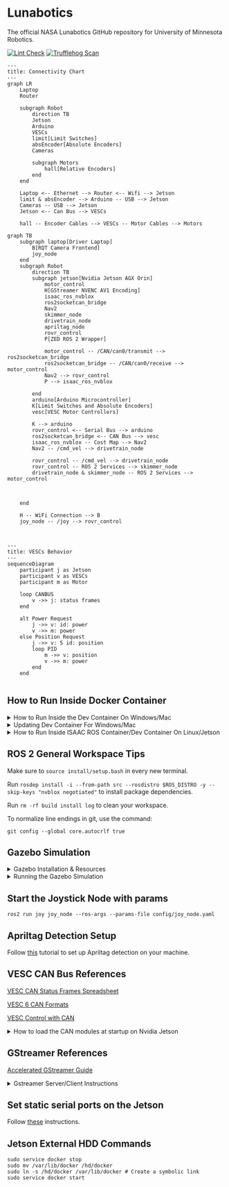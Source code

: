 # Lunabotics

The official NASA Lunabotics GitHub repository for University of Minnesota Robotics.

[![Lint Check](https://github.com/GOFIRST-Robotics/Lunabotics/actions/workflows/linter_check.yml/badge.svg)](https://github.com/GOFIRST-Robotics/Lunabotics/actions/workflows/linter_check.yml) [![Trufflehog Scan](https://github.com/GOFIRST-Robotics/Lunabotics/actions/workflows/trufflehog_scan.yml/badge.svg)](https://github.com/GOFIRST-Robotics/Lunabotics/actions/workflows/trufflehog_scan.yml)

```mermaid
---
title: Connectivity Chart
---
graph LR
    Laptop
    Router

    subgraph Robot
        direction TB
        Jetson
        Arduino
        VESCs
        limit[Limit Switches]
        absEncoder[Absolute Encoders]
        Cameras

        subgraph Motors
            hall[Relative Encoders]
        end
    end

    Laptop <-- Ethernet --> Router <-- Wifi --> Jetson
    limit & absEncoder --> Arduino -- USB --> Jetson
    Cameras -- USB --> Jetson
    Jetson <-- Can Bus --> VESCs 

    hall -- Encoder Cables --> VESCs -- Motor Cables --> Motors
```



```mermaid
graph TB
    subgraph laptop[Driver Laptop]
        B[RQT Camera Frontend]
        joy_node
    end
    subgraph Robot
        direction TB
        subgraph jetson[Nvidia Jetson AGX Orin]
            motor_control
            H[GStreamer NVENC AV1 Encoding]
            isaac_ros_nvblox
            ros2socketcan_bridge
            Nav2
            skimmer_node
            drivetrain_node
            apriltag_node
            rovr_control
            P[ZED ROS 2 Wrapper]

            motor_control -- /CAN/can0/transmit --> ros2socketcan_bridge
            ros2socketcan_bridge -- /CAN/can0/receive --> motor_control
            Nav2 --> rovr_control
            P --> isaac_ros_nvblox

        end
        arduino[Arduino Microcontroller]
        K[Limit Switches and Absolute Encoders]
        vesc[VESC Motor Controllers]

        K --> arduino
        rovr_control <-- Serial Bus --> arduino
        ros2socketcan_bridge <-- CAN Bus --> vesc
        isaac_ros_nvblox -- Cost Map --> Nav2
        Nav2 -- /cmd_vel --> drivetrain_node
    
        rovr_control -- /cmd_vel --> drivetrain_node
        rovr_control -- ROS 2 Services --> skimmer_node
        drivetrain_node & skimmer_node -- ROS 2 Services --> motor_control



    end

    H -- WiFi Connection --> B
    joy_node -- /joy --> rovr_control

    
```

```mermaid
---
title: VESCs Behavior
---
sequenceDiagram
    participant j as Jetson
    participant v as VESCs
    participant m as Motor

    loop CANBUS
        v ->> j: status frames
    end

    alt Power Request
        j ->> v: id: power
        v ->> m: power
    else Position Request
        j ->> v: 5 id: position
        loop PID
            m ->> v: position
            v ->> m: power
        end
    end
    

```


## How to Run Inside Docker Container

<details>
<summary>How to Run Inside the Dev Container On Windows/Mac</summary>
<br>
Open vscode then press ctrl+shift+p and type "Clone Repository in Container Volume". Select "Dev Containers: Clone Repository in Container Volume" and then select "Clone a repository from GitHub in a Container Volume". Search for and select our Lunabotics repository.
<br><br>

If your machine does not have an Nvidia GPU or you haven't set it up with [container-toolkit](https://docs.nvidia.com/datacenter/cloud-native/container-toolkit/latest/install-guide.html), run the following commands in the Command Palette (Ctrl + Shift + P):

```
Tasks: Configure Default Build Task
Build No GPU Tasks
```

After opening the container, run the following commands in the Command Palette (Ctrl + Shift + P):
```
Tasks: Run Build Task
```
</details>
<details>
<summary>Updating Dev Container For Windows/Mac</summary>
<br>
If you ever need to rebuild the remote container image, first update the x86_64 and aarch64 images:

```
cd ~/Lunabotics/src/isaac_ros/isaac_ros_common/docker

docker build --build-arg="BASE_IMAGE=nvcr.io/nvidia/isaac/ros:x86_64-ros2_humble_bcf535ea3b9d16a854aaeb1701ab5a86" -f Dockerfile.user -t umnrobotics/isaac_ros:x86_64.ros2_humble.user .
docker build --build-arg="BASE_IMAGE=umnrobotics/isaac_ros:x86_64.ros2_humble.user" -f Dockerfile.umn -t umnrobotics/isaac_ros:x86_64.ros2_humble.user.umn .
docker push umnrobotics/isaac_ros:x86_64.ros2_humble.user.umn

docker build --build-arg="BASE_IMAGE=nvcr.io/nvidia/isaac/ros:aarch64-ros2_humble_b7e1ed6c02a6fa3c1c7392479291c035" -f Dockerfile.user -t umnrobotics/isaac_ros:arm64.ros2_humble.user --platform "arm64" .
docker build --build-arg="BASE_IMAGE=umnrobotics/isaac_ros:arm64.ros2_humble.user" -f Dockerfile.umn -t umnrobotics/isaac_ros:arm64.ros2_humble.user.umn --platform "arm64" .
docker push umnrobotics/isaac_ros:arm64.ros2_humble.user.umn
```

Then, run the following command with the devcontainer cli installed:
```
docker pull umnrobotics/isaac_ros:x86_64.ros2_humble.user.umn
docker pull umnrobotics/isaac_ros:arm64.ros2_humble.user.umn --platform "arm64"

docker manifest rm umnrobotics/isaac_ros:latest
docker manifest create umnrobotics/isaac_ros:latest --amend umnrobotics/isaac_ros:arm64.ros2_humble.user.umn --amend umnrobotics/isaac_ros:x86_64.ros2_humble.user.umn
docker manifest push umnrobotics/isaac_ros:latest

docker buildx create --use
devcontainer build --push true --workspace-folder . --platform="linux/amd64,linux/arm64" --image-name "umnrobotics/ros:isaac_ros_devcontainer"
```
</details>

<details>
<summary>How to Run Inside ISAAC ROS Container/Dev Container On Linux/Jetson</summary>
<br>
First, do the following before running run_dev.sh:

```
printf "CONFIG_IMAGE_KEY=ros2_humble.realsense.deepstream.user.zed.umn \n" > ~/Lunabotics/src/isaac_ros/isaac_ros_common/scripts/.isaac_ros_common-config 
``` 
To use Gazebo in the ISAAC ROS container, do this instead:

```
printf "CONFIG_IMAGE_KEY=ros2_humble.realsense.deepstream.user.zed.umn.gazebo \n" > ~/Lunabotics/src/isaac_ros/isaac_ros_common/scripts/.isaac_ros_common-config 
``` 
<details>
<summary>Regular Container</summary>
<br>
To make it so zed modules won't rerun every time you start the container, do this:

```
echo "-v /usr/local/zed/resources:/usr/local/zed/resources -v /ssd:/ssd" > ~/Lunabotics/src/isaac_ros/isaac_ros_common/scripts/.isaac_ros_dev-dockerargs
```
Then run this command:

```
cd ~/Lunabotics/src/isaac_ros/isaac_ros_common/docker
../scripts/run_dev.sh ~/Lunabotics
```
</details>
<details>
<summary>Dev Container</summary>
<br>
First run this command to build the container:

```
../scripts/build_devcontainer_image.sh
```

Then use Command Palette (Ctrl + Shift + P) to open devcontainer
```
>Dev Containers: Reopen in Container
```

</details>
It is also worth noting that the docker buildkit doesn't respect Nvidia runtime for building which is needed for zed, so if you set up a new jetson you will need to do one of the following (https://github.com/NVIDIA-ISAAC-ROS/isaac_ros_common/issues/98#issuecomment-1777711989)
</details>

## ROS 2 General Workspace Tips

Make sure to `source install/setup.bash` in every new terminal.

Run `rosdep install -i --from-path src --rosdistro $ROS_DISTRO -y --skip-keys "nvblox negotiated"` to install package dependencies.

Run `rm -rf build install log` to clean your workspace.

To normalize line endings in git, use the command:
```
git config --global core.autocrlf true
```

## Gazebo Simulation

<details>
<summary>Gazebo Installation & Resources</summary>
<br>
  
Install Gazebo Fortress by running: `sudo apt-get install ros-humble-ros-gz`

More info [here](https://gazebosim.org/docs/garden/ros_installation). Remember that we are using ROS 2 Humble.

Instructions for building the ROS bridge (ros_gz) can be found [here](https://github.com/gazebosim/ros_gz/tree/humble#from-source).

Information about ROS types -> gazebo types can be found [here](https://github.com/gazebosim/ros_gz/blob/ros2/ros_gz_bridge/README.md)
</details>

<details>
<summary>Running the Gazebo Simulation</summary>
<br>
  
To run the Gazebo simulation:
```
colcon build --symlink-install --packages-up-to ros_gz_launch
source install/setup.bash
ros2 launch ros_gz_launch UCF_field.launch.py
```

Then to control the robot, you will need to run:
```
ros2 run teleop_twist_keyboard teleop_twist_keyboard
```
in another terminal to control the robot with your keyboard.

Alternatively, you can run these nodes:
```
ros2 run joy joy_node
ros2 run rovr_control main_control_node
```
to control the robot using a gamepad and our button bindings assigned in the main_control_node.
</details>

## Start the Joystick Node with params

```
ros2 run joy joy_node --ros-args --params-file config/joy_node.yaml
```

## Apriltag Detection Setup

Follow [this](https://github.com/NVIDIA-ISAAC-ROS/isaac_ros_apriltag/blob/main/docs/tutorial-usb-cam.md) tutorial to set up Apriltag detection on your machine.

## VESC CAN Bus References

[VESC CAN Status Frames Spreadsheet](https://github.com/codermonkey42/VESC_CAN)

[VESC 6 CAN Formats](https://vesc-project.com/sites/default/files/imce/u15301/VESC6_CAN_CommandsTelemetry.pdf)

[VESC Control with CAN](https://dongilc.gitbook.io/openrobot-inc/tutorials/control-with-can)

<details>
<summary>How to load the CAN modules at startup on Nvidia Jetson</summary>
<br>
1: Put the following in a .conf file in /modules-load.d/

```
#Setting up the CAN bus 
can
can_raw
mttcan
#eof
```

2: Find the file /etc/modprobe.d/denylist-mttcan.conf and either delete it or comment out the one line in it (The filename might be .../blacklist-mttcan.conf)

3: Make a script called "can_startup.sh" in the root directory for the system, with the following contents:
```
#! /usr/bin/sh

sudo ip link set can0 up type can bitrate 500000
sudo ip link set can1 up type can bitrate 500000
```

4: Run the command "sudo crontab -e" and put this line in the file that appears:

```
@reboot sleep 5 && echo 'robot' | sudo -S sh /
can_startup.sh 2>&1 | logger -t mycmd
```

And that should work. If it doesn't and you need to read the output of the crontab, use this command:

```
sudo grep 'mycmd' /var/log/syslog
```
</details>

## GStreamer References

[Accelerated GStreamer Guide](https://docs.nvidia.com/jetson/archives/r35.2.1/DeveloperGuide/text/SD/Multimedia/AcceleratedGstreamer.html)

<details>
<summary>Gstreamer Server/Client Instructions</summary>
<br>
To start gstreamer client make sure to add the deepstream layer to the docker layers 

To start the gstreamer client run the following commands:

```bash
colcon build --symlink-install --packages-up-to gstreamer
source install/setup.bash
rqt --force-discover
```

To start the gstreamer server run the following commands:

```bash
colcon build --symlink-install --packages-up-to gstreamer
source install/setup.bash
ros2 run gstreamer server_node
```
</details>

## Set static serial ports on the Jetson

Follow [these](https://msadowski.github.io/linux-static-port/) instructions.

## Jetson External HDD Commands

```
sudo service docker stop
sudo mv /var/lib/docker /hd/docker
sudo ln -s /hd/docker /var/lib/docker # Create a symbolic link
sudo service docker start
```
